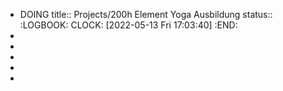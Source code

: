 - DOING title:: Projects/200h Element Yoga Ausbildung
  status::
  :LOGBOOK:
  CLOCK: [2022-05-13 Fri 17:03:40]
  :END:
-
-
-
-
-